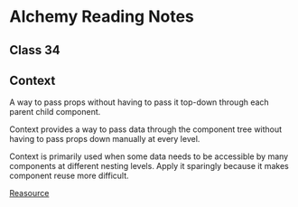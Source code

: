# Alchemy Reading Notes

## Class 34

## Context

A way to pass props without having to pass it top-down through each parent child component.

Context provides a way to pass data through the component tree without having to pass props down manually at every level.

Context is primarily used when some data needs to be accessible by many components at different nesting levels. Apply it sparingly because it makes component reuse more difficult.

[Reasource](https://github.com/diegohaz/awesome-react-context)